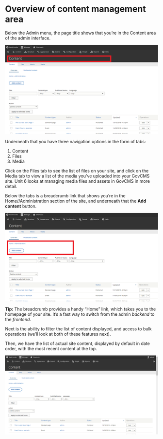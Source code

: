 # Overview of content management area

Below the Admin menu, the page title shows that you’re in the Content area of the admin interface.

![](../.gitbook/assets/11.png)

Underneath that you have three navigation options in the form of tabs:

1. Content
2. Files
3. Media

Click on the Files tab to see the list of files on your site, and click on the Media tab to view a list of the media you’ve uploaded into your GovCMS site. Unit 6 looks at managing media files and assets in GovCMS in more detail.

Below the tabs is a breadcrumb link that shows you’re in the Home//Administration section of the site, and underneath that the **Add content** button.

![](../.gitbook/assets/12%20%282%29.png)

**Tip:** The breadcrumb provides a handy “Home” link, which takes you to the homepage of your site. It’s a fast way to switch from the admin _backend_ to the _frontend_.

Next is the ability to filter the list of content displayed, and access to bulk operations \(we’ll look at both of these features next\).

Then, we have the list of actual site content, displayed by default in date order, with the most recent content at the top.

![](../.gitbook/assets/13%20%282%29.png)

### 


